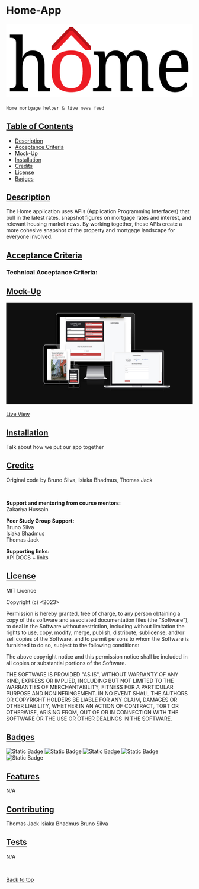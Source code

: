 # Home-App 
![](./assets/imgs/homeLogo.png)
<br>
<br> `Home mortgage helper & live news feed`


## [Table of Contents](#table-of-contents)

* [Description](#description)
* [Acceptance Criteria](#acceptance-criteria)
* [Mock-Up](#mock-up)
* [Installation](#installation)
* [Credits](#credits)
* [License](#license)
* [Badges](#badges)


## [Description](#description)
The Home application uses APIs (Application Programming Interfaces) that pull in the latest rates, snapshot figures on mortgage rates and interest, and relevant housing market news. By working together, these APIs create a more cohesive snapshot of the property and mortgage landscape for everyone involved.


## [Acceptance Criteria](#acceptance-criteria)



### Technical Acceptance Criteria:



## [Mock-Up](#mock-up)

![portfolio demo](./assets/docs/Amiresponsive.jpg)

[Live View](https://abbyedxcmk.github.io/home-app/)



## [Installation](#installation)

Talk about how we put our app together

## [Credits](#credits)

Original code by Bruno Silva, Isiaka Bhadmus, Thomas Jack

<br>


**Support and mentoring from course mentors:**
<br>
Zakariya Hussain

**Peer Study Group Support:**
<br>
Bruno Silva
<br>
Isiaka Bhadmus
<br>
Thomas Jack

**Supporting links:** <br>
API DOCS + links 



## [License](#license)

MIT Licence

Copyright (c) <2023> <Home-App>

Permission is hereby granted, free of charge, to any person obtaining a copy
of this software and associated documentation files (the "Software"), to deal
in the Software without restriction, including without limitation the rights
to use, copy, modify, merge, publish, distribute, sublicense, and/or sell
copies of the Software, and to permit persons to whom the Software is
furnished to do so, subject to the following conditions:

The above copyright notice and this permission notice shall be included in all
copies or substantial portions of the Software.

THE SOFTWARE IS PROVIDED "AS IS", WITHOUT WARRANTY OF ANY KIND, EXPRESS OR IMPLIED, INCLUDING BUT NOT LIMITED TO THE WARRANTIES OF MERCHANTABILITY, FITNESS FOR A PARTICULAR PURPOSE AND NONINFRINGEMENT. IN NO EVENT SHALL THE AUTHORS OR COPYRIGHT HOLDERS BE LIABLE FOR ANY CLAIM, DAMAGES OR OTHER LIABILITY, WHETHER IN AN ACTION OF CONTRACT, TORT OR OTHERWISE, ARISING FROM, OUT OF OR IN CONNECTION WITH THE SOFTWARE OR THE USE OR OTHER DEALINGS IN THE SOFTWARE.

## [Badges](#badges)

![Static Badge](https://img.shields.io/badge/JavaScript_50%25-orange)
![Static Badge](https://img.shields.io/badge/HTML_5%25-blue)
![Static Badge](https://img.shields.io/badge/CSS_10%25-Green)
![Static Badge](https://img.shields.io/badge/jQuery_25%25-yellow)
![Static Badge](https://img.shields.io/badge/Bootstrap_10%25-purple)

## [Features](#features)

N/A

## [Contributing](#contributing)

Thomas Jack
Isiaka Bhadmus
Bruno Silva

## [Tests](#tests)

N/A

<br>

[Back to top](#top)